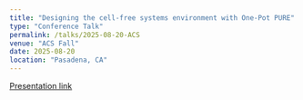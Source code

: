 ```yaml
---
title: "Designing the cell-free systems environment with One-Pot PURE"
type: "Conference Talk"
permalink: /talks/2025-08-20-ACS
venue: "ACS Fall"
date: 2025-08-20
location: "Pasadena, CA"
---
```


[Presentation link](https://yzhang952.github.io/files/ACS2025.pdf)
